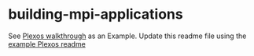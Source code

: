 # building-mpi-applications

See [Plexos walkthrough](https://github.com/NREL/HPC/tree/code-examples/applications/plexos-hpc-walkthrough) as an Example.  Update this readme file using the [example Plexos readme](https://github.com/NREL/HPC/blob/code-examples/applications/plexos-hpc-walkthrough/README.md)
